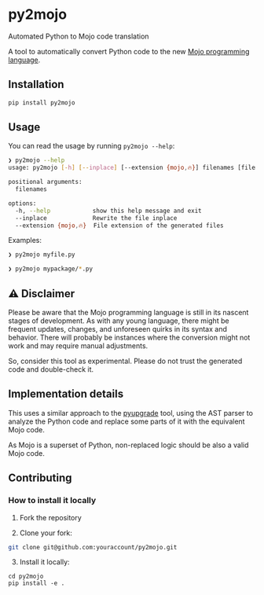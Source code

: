 # py2mojo

Automated Python to Mojo code translation

A tool to automatically convert Python code to the new [Mojo programming language](https://www.modular.com/mojo).

## Installation

```bash
pip install py2mojo
```

## Usage

You can read the usage by running `py2mojo --help`:

```bash
❯ py2mojo --help
usage: py2mojo [-h] [--inplace] [--extension {mojo,🔥}] filenames [filenames ...]

positional arguments:
  filenames

options:
  -h, --help            show this help message and exit
  --inplace             Rewrite the file inplace
  --extension {mojo,🔥}  File extension of the generated files
```

Examples:

```bash
❯ py2mojo myfile.py
```

```bash
❯ py2mojo mypackage/*.py
```

## ⚠ Disclaimer

Please be aware that the Mojo programming language is still in its nascent stages of development. As with any young language, there might be frequent updates, changes, and unforeseen quirks in its syntax and behavior. There will probably be instances where the conversion might not work and may require manual adjustments.

So, consider this tool as experimental. Please do not trust the generated code and double-check it.

## Implementation details

This uses a similar approach to the [pyupgrade](https://github.com/asottile/pyupgrade) tool, using the AST parser to analyze the Python code and replace some parts of it with the equivalent Mojo code.

As Mojo is a superset of Python, non-replaced logic should be also a valid Mojo code.

## Contributing

### How to install it locally

1. Fork the repository

2. Clone your fork:

```bash
git clone git@github.com:youraccount/py2mojo.git
```

3. Install it locally:
```
cd py2mojo
pip install -e .
```
